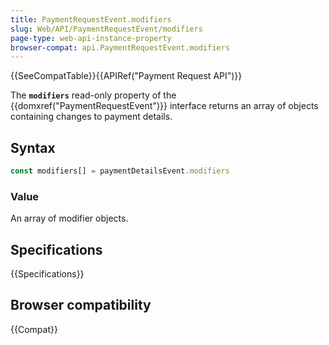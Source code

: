 ```yaml
---
title: PaymentRequestEvent.modifiers
slug: Web/API/PaymentRequestEvent/modifiers
page-type: web-api-instance-property
browser-compat: api.PaymentRequestEvent.modifiers
---
```

{{SeeCompatTable}}{{APIRef("Payment Request API")}}

The **`modifiers`** read-only property of the
{{domxref("PaymentRequestEvent")}} interface returns an array of objects containing
changes to payment details.

## Syntax

```js
const modifiers[] = paymentDetailsEvent.modifiers
```

### Value

An array of modifier objects.

## Specifications

{{Specifications}}

## Browser compatibility

{{Compat}}
